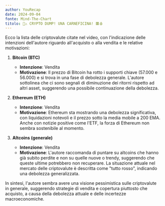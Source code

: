 ```yaml
---
author: YouRecap
date: 2024-09-04
fonte: Mind-The-Chart 
titolo: 🔴⚠️ CRYPTO DUMP! UNA CARNEFICINA! 🟥🩸
---
```


Ecco la lista delle criptovalute citate nel video, con l'indicazione delle intenzioni dell'autore riguardo all'acquisto o alla vendita e le relative motivazioni:

1. **Bitcoin (BTC)**
   - **Intenzione**: Vendita
   - **Motivazione**: Il prezzo di Bitcoin ha rotto i supporti chiave (57.000 e 56.000) e si trova in una fase di debolezza generale. L'autore sottolinea che ci sono segnali di diminuzione dei ritorni rispetto ad altri asset, suggerendo una possibile continuazione della debolezza.

2. **Ethereum (ETH)**
   - **Intenzione**: Vendita
   - **Motivazione**: Ethereum sta mostrando una debolezza significativa, con liquidazioni notevoli e il prezzo sotto la media mobile a 200 EMA. Anche con notizie positive come l'ETF, la forza di Ethereum non sembra sostenibile al momento.

3. **Altcoins (generale)**
   - **Intenzione**: Vendita
   - **Motivazione**: L'autore raccomanda di puntare su altcoins che hanno già subito perdite e non su quelle nuove o trendy, suggerendo che queste ultime potrebbero non recuperare. La situazione attuale nel mercato delle criptovalute è descritta come "tutto rosso", indicando una debolezza generalizzata.

In sintesi, l'autore sembra avere una visione pessimistica sulle criptovalute in generale, suggerendo strategie di vendita e copertura piuttosto che acquisto, a causa della debolezza attuale e delle incertezze macroeconomiche.

